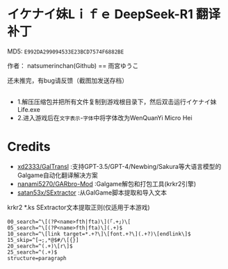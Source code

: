 # イケナイ妹Lｉｆｅ DeepSeek-R1 翻译补丁

MD5: `E992DA299094533E23BCD7574F6882BE`

作者： natsumerinchan(Github) == 雨宮ゆうこ

还未推完，有bug请反馈（截图加发送存档）

## 
- 1.解压压缩包并把所有文件复制到游戏根目录下，然后双击运行イケナイ妹Life.exe
- 2.进入游戏后在`文字表示`-`字体`中将字体改为WenQuanYi Micro Hei

# Credits

- [xd2333/GalTransl](https://github.com/xd2333/GalTransl.git) :支持GPT-3.5/GPT-4/Newbing/Sakura等大语言模型的Galgame自动化翻译解决方案
- [nanami5270/GARbro-Mod](https://github.com/nanami5270/GARbro-Mod.git) :Galgame解包和打包工具(krkr2引擎)
- [satan53x/SExtractor](https://github.com/satan53x/SExtractor.git) :从GalGame脚本提取和导入文本

krkr2 *.ks SExtractor文本提取正则(仅适用于本游戏)
```
00_search=^\[(?P<name>fth|fta)\](「.+」)\[
05_search=^\[(?P<name>fth|fta)\](.+)$
10_search=^\[link target=*.+?\]\[font.+?\](.+?)\[endlink\]$
15_skip=^[→;,*@$#/\[{}]
20_search=^(.+)\[r\]$
25_search=^(.+)$
structure=paragraph
```
